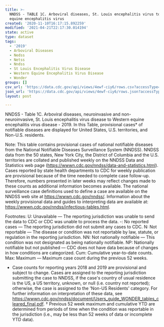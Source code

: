 ```yaml
---
title: >-
  NNDSS - TABLE 1C. Arboviral diseases, St. Louis encephalitis virus to Western
  equine encephalitis virus
created: '2020-11-10T16:17:15.892259'
modified: '2021-04-21T22:17:30.014194'
state: active
type: dataset
tags:
  - '2019'
  - Arboviral Diseases
  - Nedss
  - Netss
  - Nndss
  - St Louis Encephalitis Virus Disease
  - Western Equine Encephalitis Virus Disease
  - Wonder
groups: []
csv_url: 'https://data.cdc.gov/api/views/4ewf-ciy6/rows.csv?accessType=DOWNLOAD'
json_url: 'https://data.cdc.gov/api/views/4ewf-ciy6/rows.json?accessType=DOWNLOAD'
layout: post

---
```

NNDSS - Table 1C. Arboviral diseases, neuroinvasive and non-neuroinvasive,  St. Louis encephalitis virus disease to Western equine encephalitis virus disease - 2019. In this Table, provisional cases* of notifiable diseases are displayed for United States, U.S. territories, and Non-U.S. residents. 

Note: 
This table contains provisional cases of national notifiable diseases from the National Notifiable Diseases Surveillance System (NNDSS). NNDSS data from the 50 states, New York City, the District of Columbia and the U.S. territories are collated and published weekly on the NNDSS Data and Statistics web page (https://wwwn.cdc.gov/nndss/data-and-statistics.html). Cases reported by state health departments to CDC for weekly publication are provisional because of the time needed to complete case follow-up. Therefore, numbers presented in later weeks may reflect changes made to these counts as additional information becomes available. The national surveillance case definitions used to define a case are available on the NNDSS web site at https://wwwn.cdc.gov/nndss/. Information about the weekly provisional data and guides to interpreting data are available at: https://wwwn.cdc.gov/nndss/infectious-tables.html. 

Footnotes: 
U: Unavailable — The reporting jurisdiction was unable to send the data to CDC or CDC was unable to process the data.
-: No reported cases — The reporting jurisdiction did not submit any cases to CDC.
N: Not reportable — The disease or condition was not reportable by law, statute, or regulation in the reporting jurisdiction.
NN: Not nationally notifiable — This condition was not designated as being nationally notifiable.
NP: Nationally notifiable but not published — CDC does not have data because of changes in how conditions are categorized.
Cum: Cumulative year-to-date counts.
Max: Maximum — Maximum case count during the previous 52 weeks.
* Case counts for reporting years 2018 and 2019 are provisional and subject to change. Cases are assigned to the reporting jurisdiction submitting the case to NNDSS, if the case's country of usual residence is the US, a US territory, unknown, or null (i.e. country not reported); otherwise, the case is assigned to the 'Non-US Residents' category. For further information on interpretation of these data, see https://wwwn.cdc.gov/nndss/document/Users_guide_WONDER_tables_cleared_final.pdf. 
† Previous 52 week maximum and cumulative YTD are determined from periods of time when the condition was reportable in the jurisdiction (i.e., may be less than 52 weeks of data or incomplete YTD data).
